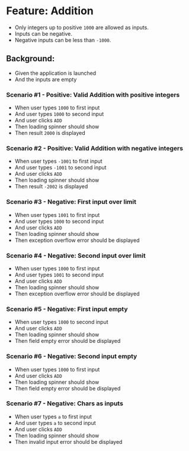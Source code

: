 # Feature: Addition
* Only integers up to positive `1000` are allowed as inputs.
* Inputs can be negative.
* Negative inputs can be less than `-1000`.

## Background:
* Given the application is launched
* And the inputs are empty

### Scenario #1 - Positive: Valid Addition with positive integers

* When user types `1000` to first input
* And user types `1000` to second input
* And user clicks `ADD`
* Then loading spinner should show
* Then result `2000` is displayed

### Scenario #2 - Positive: Valid Addition with negative integers

* When user types `-1001` to first input
* And user types `-1001` to second input
* And user clicks `ADD`
* Then loading spinner should show
* Then result `-2002` is displayed

### Scenario #3 - Negative: First input over limit

* When user types `1001` to first input
* And user types `1000` to second input
* And user clicks `ADD`
* Then loading spinner should show
* Then exception overflow error should be displayed

### Scenario #4 - Negative: Second input over limit

* When user types `1000` to first input
* And user types `1001` to second input
* And user clicks `ADD`
* Then loading spinner should show
* Then exception overflow error should be displayed

### Scenario #5 - Negative: First input empty

* When user types `1000` to second input
* And user clicks `ADD`
* Then loading spinner should show
* Then field empty error should be displayed

### Scenario #6 - Negative: Second input empty

* When user types `1000` to first input
* And user clicks `ADD`
* Then loading spinner should show
* Then field empty error should be displayed

### Scenario #7 - Negative: Chars as inputs

* When user types `a` to first input
* And user types `a` to second input
* And user clicks `ADD`
* Then loading spinner should show
* Then invalid input error should be displayed
